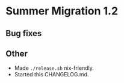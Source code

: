 # Summer Migration 1.2

## Bug fixes

## Other
* Made `./release.sh` nix-friendly.
* Started this CHANGELOG.md.
